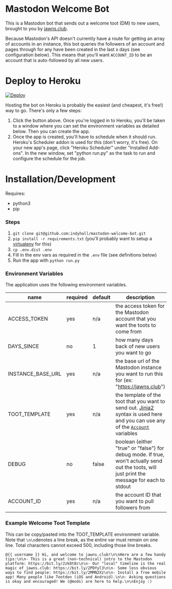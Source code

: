 # Mastodon Welcome Bot
This is a Mastodon bot that sends out a welcome toot (DM) to new users, brought to you by [jawns.club](https://jawns.club).  

Because Mastodon's API doesn't currently have a route for getting an array of accounts in an instance,
this bot queries the followers of an account and pages through for any have been created in the 
last x days (see configuration below). This means that you'll want `ACCOUNT_ID` to be an account
that is auto-followed by all new users.  

# Deploy to Heroku

[![Deploy](https://www.herokucdn.com/deploy/button.svg)](https://heroku.com/deploy?template=https://github.com/Shleeble/mastodon-welcome-bot)


Hosting the bot on Heroku is probably the easiest (and cheapest, it's free!) way to go. There's only a few steps:

1. Click the button above. Once you're logged in to Heroku, you'll be taken to a window where you can set
the environment variables as detailed below. Then you can create the app.
2. Once the app is created, you'll have to schedule when it should run. Heroku's Scheduler addon is
used for this (don't worry, it's free). On your new app's page, click "Heroku Scheduler" under "Installed Add-ons". In the new window, set "python run.py" as the task to run and configure the schedule for the job. 

# Installation/Development  

Requires:

* python3
* pip

### Steps

1. `git clone git@github.com:indyhall/mastodon-welcome-bot.git`
2. `pip install -r requirements.txt` (you'll probably want to setup a [virtualenv](https://www.pythonforbeginners.com/basics/how-to-use-python-virtualenv) for this)
3. `cp .env.dist .env` 
4. Fill in the env vars as required in the `.env` file (see definitions below)
5. Run the app with `python run.py`

### Environment Variables

The application uses the following environment variables.  

| name              | required | default | description                                                                                                                                   |
|-------------------|----------|---------|-----------------------------------------------------------------------------------------------------------------------------------------------|
| ACCESS_TOKEN      | yes      | n/a     | the access token for the Mastodon account that you want the toots to come from                                                                |
| DAYS_SINCE        | no       | 1       | how many days back of new users you want to go                                                                                                |
| INSTANCE_BASE_URL | yes      | n/a     | the base url of the Mastodon instance you want to run this for (ex: "https://jawns.club")                                                     |
| TOOT_TEMPLATE     | yes      | n/a     | the template of the toot that you want to send out. [Jinja2](http://jinja.pocoo.org/) syntax is used here and you can use any of the [`Account`](https://github.com/tootsuite/documentation/blob/master/Using-the-API/API.md#account) variables                 |
| DEBUG             | no       | false   | boolean (either "true" or "false") for debug mode. If true, won't actually send out the toots, will just print the message for each to stdout |
| ACCOUNT_ID        | yes      | n/a     | the account ID that you want to pull followers from |

### Example Welcome Toot Template 

This can be copy/pasted into the TOOT_TEMPLATE environment variable. Note that `\n\n`denotes a line break, as the entire var must remain on one line. Total characters cannot exceed 500, including those line breaks. 

`@{{ username }} Hi, and welcome to jawns.club!\n\nHere are a few handy tips:\n\n- This is a great (non-technical) intro to the Mastodon platform: https://bit.ly/2zk8t8c\n\n- Our "local" timeline is the real magic of jawns.club: https://bit.ly/2PDYyl3\n\n- Some less obvious ways to find people: https://bit.ly/2MMN2Xz\n\n- Install a free mobile app! Many people like Tootdon (iOS and Android).\n\n- Asking questions is okay and encouraged! We (@mods) are here to help.\n\nEnjoy :)`
